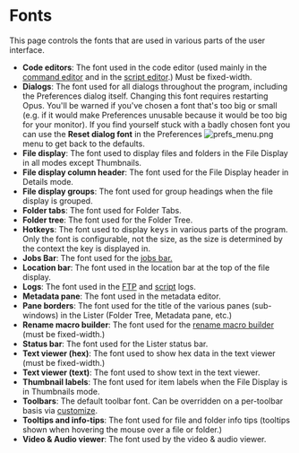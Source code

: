 # Fonts

This page controls the fonts that are used in various parts of the user interface.

- **Code editors**: The font used in the code editor (used mainly in the [command editor](/Manual/customize/creating_your_own_buttons/command_editor/advanced_command_editor.md) and in the [script editor](/Manual/scripting/script_editor/README.md).) Must be fixed-width.
- **Dialogs**: The font used for all dialogs throughout the program, including the Preferences dialog itself. Changing this font requires restarting Opus. You'll be warned if you've chosen a font that's too big or small (e.g. if it would make Preferences unusable because it would be too big for your monitor). If you find yourself stuck with a badly chosen font you can use the **Reset dialog font** in the Preferences <img src="/media/13/prefs_menu.png" data-query="?nostyle" alt="prefs_menu.png" /> menu to get back to the defaults.
- **File display**: The font used to display files and folders in the File Display in all modes except Thumbnails.
- **File display column header**: The font used for the File Display header in Details mode.
- **File display groups**: The font used for group headings when the file display is grouped.
- **Folder tabs**: The font used for Folder Tabs.
- **Folder tree**: The font used for the Folder Tree.
- **Hotkeys**: The font used to display <kbd>k</kbd><kbd>e</kbd><kbd>y</kbd><kbd>s</kbd> in various parts of the program. Only the font is configurable, not the size, as the size is determined by the context the key is displayed in.
- **Jobs Bar**: The font used for the [jobs bar.](/Manual/file_operations/copying_moving_and_deleting_files/the_jobs_bar.md)
- **Location bar**: The font used in the location bar at the top of the file display.
- **Logs**: The font used in the [FTP](/Manual/ftp/ftp_log.md) and [script](/Manual/scripting/script_log.md) logs.
- **Metadata pane**: The font used in the metadata editor.
- **Pane borders**: The font used for the title of the various panes (sub-windows) in the Lister (Folder Tree, Metadata pane, etc.)
- **Rename macro builder**: The font used for the [rename macro builder](/Manual/file_operations/renaming_files/advanced_rename/rename_actions/rename_macros.md) (must be fixed-width.)
- **Status bar**: The font used for the Lister status bar.
- **Text viewer (hex)**: The font used to show hex data in the text viewer (must be fixed-width.)
- **Text viewer (text)**: The font used to show text in the text viewer.
- **Thumbnail labels**: The font used for item labels when the File Display is in Thumbnails mode.
- **Toolbars**: The default toolbar font. Can be overridden on a per-toolbar basis via [customize](/Manual/customize/README.md).
- **Tooltips and info-tips**: The font used for file and folder info tips (tooltips shown when hovering the mouse over a file or folder.)
- **Video & Audio viewer**: The font used by the video & audio viewer.

